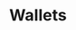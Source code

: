 ---
title: Wallets
description: Learn how to add wallet integrations, such as MetaMask and WalletConnect, to your DApp on Tanssi apchains so users can automatically connect to their wallets.
template: subsection-index-page.html
hide: 
 - toc
 - feedback
---